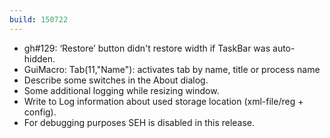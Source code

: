 ```yaml
---
build: 150722
---
```


* gh#129: ‘Restore’ button didn't restore width if TaskBar was auto-hidden.
* GuiMacro: Tab(11,"Name"): activates tab by name, title or process name
* Describe some switches in the About dialog.
* Some additional logging while resizing window.
* Write to Log information about used storage location (xml-file/reg + config).
* For debugging purposes SEH is disabled in this release.

